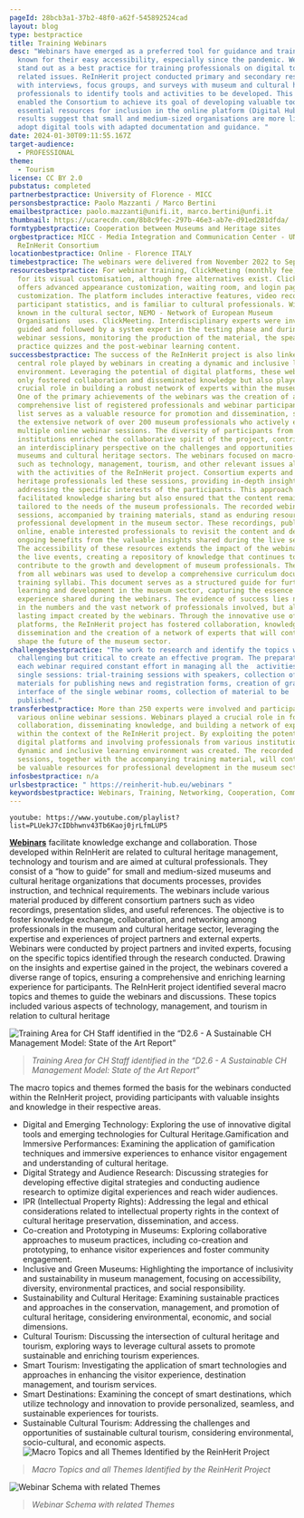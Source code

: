 ```yaml
---
pageId: 28bcb3a1-37b2-48f0-a62f-545892524cad
layout: blog
type: bestpractice
title: Training Webinars
desc: "Webinars have emerged as a preferred tool for guidance and training, well
  known for their easy accessibility, especially since the pandemic. Webinars
  stand out as a best practice for training professionals on digital tools and
  related issues. ReInHerit project conducted primary and secondary research
  with interviews, focus groups, and surveys with museum and cultural heritage
  professionals to identify tools and activities to be developed. This approach
  enabled the Consortium to achieve its goal of developing valuable tools and
  essential resources for inclusion in the online platform (Digital Hub). The
  results suggest that small and medium-sized organisations are more likely to
  adopt digital tools with adapted documentation and guidance. "
date: 2024-01-30T09:11:55.167Z
target-audience:
  - PROFESSIONAL
theme:
  - Tourism
license: CC BY 2.0
pubstatus: completed
partnerbestpractice: University of Florence - MICC
personsbestpractice: Paolo Mazzanti / Marco Bertini
emailbestpractice: paolo.mazzanti@unifi.it, marco.bertini@unfi.it
thumbnail: https://ucarecdn.com/8b8c9fec-297b-46e3-ab7e-d91ed281dfda/
formtypbestpractice: Cooperation between Museums and Heritage sites
orgbestpractice: MICC - Media Integration and Communication Center - UNIFI /
  ReInHerit Consortium
locationbestpractice: Online - Florence ITALY
timebestpractice: The webinars were delivered from November 2022 to September 2023.
resourcesbestpractice: For webinar training, ClickMeeting (monthly fee) was used
  for its visual customisation, although free alternatives exist. ClickMeeting
  offers advanced appearance customization, waiting room, and login page
  customization. The platform includes interactive features, video recording,
  participant statistics, and is familiar to cultural professionals. Widely
  known in the cultural sector, NEMO - Network of European Museum
  Organisations  uses. ClickMeeting. Interdisciplinary experts were involved,
  guided and followed by a system expert in the testing phase and during the
  webinar sessions, monitoring the production of the material, the speakers'
  practice quizzes and the post-webinar learning content.
successbestpractice: The success of the ReInHerit project is also linked to the
  central role played by webinars in creating a dynamic and inclusive learning
  environment. Leveraging the potential of digital platforms, these webinars not
  only fostered collaboration and disseminated knowledge but also played a
  crucial role in building a robust network of experts within the museum sector.
  One of the primary achievements of the webinars was the creation of a
  comprehensive list of registered professionals and webinar participants. This
  list serves as a valuable resource for promotion and dissemination, showcasing
  the extensive network of over 200 museum professionals who actively engaged in
  multiple online webinar sessions. The diversity of participants from different
  institutions enriched the collaborative spirit of the project, contributing to
  an interdisciplinary perspective on the challenges and opportunities of the
  museums and cultural heritage sectors. The webinars focused on macro-topics
  such as technology, management, tourism, and other relevant issues aligned
  with the activities of the ReInHerit project. Consortium experts and cultural
  heritage professionals led these sessions, providing in-depth insights and
  addressing the specific interests of the participants. This approach not only
  facilitated knowledge sharing but also ensured that the content remained
  tailored to the needs of the museum professionals. The recorded webinar
  sessions, accompanied by training materials, stand as enduring resources for
  professional development in the museum sector. These recordings, published
  online, enable interested professionals to revisit the content and derive
  ongoing benefits from the valuable insights shared during the live sessions.
  The accessibility of these resources extends the impact of the webinars beyond
  the live events, creating a repository of knowledge that continues to
  contribute to the growth and development of museum professionals. The material
  from all webinars was used to develop a comprehensive curriculum document and
  training syllabi. This document serves as a structured guide for further
  learning and development in the museum sector, capturing the essence of the
  experience shared during the webinars. The evidence of success lies not only
  in the numbers and the vast network of professionals involved, but also in the
  lasting impact created by the webinars. Through the innovative use of digital
  platforms, the ReInHerit project has fostered collaboration, knowledge
  dissemination and the creation of a network of experts that will continue to
  shape the future of the museum sector.
challengesbestpractice: "The work to research and identify the topics was
  challenging but critical to create an effective program. The preparation of
  each webinar required constant effort in managing all the  activities of the
  single sessions: trial-training sessions with speakers, collection of
  materials for publishing news and registration forms, creation of graphical
  interface of the single webinar rooms, collection of material to be
  published."
transferbestpractice: More than 250 experts were involved and participated in
  various online webinar sessions. Webinars played a crucial role in fostering
  collaboration, disseminating knowledge, and building a network of experts
  within the context of the ReInHerit project. By exploiting the potential of
  digital platforms and involving professionals from various institutions, a
  dynamic and inclusive learning environment was created. The recorded webinar
  sessions, together with the accompanying training material, will continue to
  be valuable resources for professional development in the museum sector.
infosbestpractice: n/a
urlsbestpractice: " https://reinherit-hub.eu/webinars "
keywordsbestpractice: Webinars, Training, Networking, Cooperation, Communication, Management
---
```

`youtube: https://www.youtube.com/playlist?list=PLUekJ7cIDbhwnv43Tb6Kaoj0jrLfmLUP5`

**[Webinars](https://reinherit-hub.eu/webinars)** facilitate knowledge exchange and collaboration. Those developed within ReInHerit are related to cultural heritage management, technology and tourism and are aimed at cultural professionals.  They consist of a “how to guide” for small and medium-sized museums and cultural heritage organizations that documents processes, provides instruction, and technical requirements.  The webinars include various material produced by different consortium partners such as video recordings, presentation slides, and useful references. The objective is to foster knowledge exchange, collaboration, and networking among professionals in the museum and cultural heritage sector, leveraging the expertise and experiences of project partners and external experts. Webinars were conducted by project partners and invited experts, focusing on the specific topics identified through the research conducted. Drawing on the insights and expertise gained in the project, the webinars covered a diverse range of topics, ensuring a comprehensive and enriching learning experience for participants.  The ReInHerit project identified several macro topics and themes to guide the webinars and discussions. These topics included various aspects of technology, management, and tourism in relation to cultural heritage

![Training Area for CH Staff identified in the “D2.6 - A Sustainable CH Management Model: State of the Art Report”](https://ucarecdn.com/1d3841bd-1bab-4079-bbca-3432d310b91d/-/preview/ "Training Area for CH Staff identified in the “D2.6 - A Sustainable CH Management Model: State of the Art Report”")

> *Training Area for CH Staff identified in the “D2.6 - A Sustainable CH Management Model: State of the Art Report”* 

The macro topics and themes formed the basis for the webinars conducted within the ReInHerit project, providing participants with valuable insights and knowledge in their respective areas.

* Digital and Emerging Technology: Exploring the use of innovative digital tools and emerging technologies for Cultural Heritage.Gamification and Immersive Performances: Examining the application of gamification techniques and immersive experiences to enhance visitor engagement and understanding of cultural heritage.
* Digital Strategy and Audience Research: Discussing strategies for developing effective digital strategies and conducting audience research to optimize digital experiences and reach wider audiences.
* IPR (Intellectual Property Rights): Addressing the legal and ethical considerations related to intellectual property rights in the context of cultural heritage preservation, dissemination, and access.
* Co-creation and Prototyping in Museums: Exploring collaborative approaches to museum practices, including co-creation and prototyping, to enhance visitor experiences and foster community engagement.
* Inclusive and Green Museums: Highlighting the importance of inclusivity and sustainability in museum management, focusing on accessibility, diversity, environmental practices, and social responsibility.
* Sustainability and Cultural Heritage: Examining sustainable practices and approaches in the conservation, management, and promotion of cultural heritage, considering environmental, economic, and social dimensions.
* Cultural Tourism: Discussing the intersection of cultural heritage and tourism, exploring ways to leverage cultural assets to promote sustainable and enriching tourism experiences.
* Smart Tourism: Investigating the application of smart technologies and approaches in enhancing the visitor experience, destination management, and tourism services.
* Smart Destinations: Examining the concept of smart destinations, which utilize technology and innovation to provide personalized, seamless, and sustainable experiences for tourists.
* Sustainable Cultural Tourism: Addressing the challenges and opportunities of sustainable cultural tourism, considering environmental, socio-cultural, and economic aspects.
  ![Macro Topics and all Themes Identified by the ReinHerit Project](https://ucarecdn.com/1215b200-31d2-479a-a354-9188599c52c2/ "Macro Topics and all Themes Identified by the ReinHerit Project")

> *Macro Topics and all Themes Identified by the ReinHerit Project*

![Webinar Schema with related Themes](https://ucarecdn.com/61f2d017-eaa7-4c18-8870-f10544ef9c40/ "Webinar Schema with related Themes")

> *Webinar Schema with related Themes*